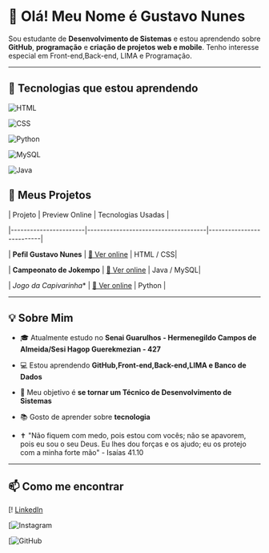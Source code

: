 # 👋 Olá! Meu Nome é Gustavo Nunes

Sou estudante de **Desenvolvimento de Sistemas** e estou aprendendo sobre **GitHub**, **programação** e **criação de projetos web e mobile**. Tenho interesse especial em Front-end,Back-end, LIMA e Programação.

---

## 🎯 Tecnologias que estou aprendendo

![HTML](https://img.shields.io/badge/-HTML5-E34F26?style=flat-square&logo=html5&logoColor=white)

![CSS](https://img.shields.io/badge/-CSS3-1572B6?style=flat-square&logo=css3)

![Python](https://img.shields.io/badge/-Python-3776AB?style=flat-square&logo=python&logoColor=white)

![MySQL](https://img.shields.io/badge/-MySQL-4479A1?style=flat-square&logo=mysql&logoColor=white)

![Java](https://img.shields.io/badge/-Java-007396?style=flat-square&logo=java&logoColor=white)

## 🚀 Meus Projetos

| Projeto               | Preview Online                        | Tecnologias Usadas        |

|-----------------------|-------------------------------------|--------------------------|

| **Pefil Gustavo Nunes** | [🔗 Ver online](http://127.0.0.1:5500/Perfil_GNunes_HTML_CSS-main/Perfil_GNunes_HTML_CSS-main/index.html) | HTML / CSS|

| **Campeonato de Jokempo** | [🔗 Ver online](https://github.com/GustavoNunes7/Campeonato_de_Jokempo) | Java / MySQL|

| *Jogo da Capivarinha** | [🔗 Ver online](https://github.com/GustavoNunes7/Jogo-da-Capivarinha) | Python |


---

## 💡 Sobre Mim

- 🎓 Atualmente estudo no **Senai Guarulhos - Hermenegildo Campos de Almeida/Sesi Hagop Guerekmezian - 427**

- 💻 Estou aprendendo **GitHub,Front-end,Back-end,LIMA e Banco de Dados**
  
- 🎯 Meu objetivo é **se tornar um Técnico de Desenvolvimento de Sistemas**
 
- 📚 Gosto de aprender sobre **tecnologia**
  
- ✝ "Não fiquem com medo, pois estou com vocês; não se apavorem, pois eu sou o seu Deus. Eu lhes dou forças e os ajudo; eu os protejo com a minha forte mão" - Isaías 41.10
  
---

## 📫 Como me encontrar

[! [LinkedIn](https://www.linkedin.com/in/gustavo-nunes-a44ba234b/)  

[![Instagram](https://www.instagram.com/gununes.7/?next=%2F)  

[![GitHub](https://github.com/GustavoNunes7/)







